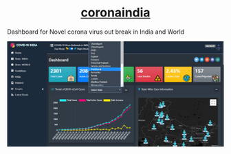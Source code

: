 #  <center><a href="http://coronaindia.github.io/">coronaindia</a>

Dashboard for Novel corona virus out break in India and World

<a href="http://coronaindia.github.io/"><p align="center"><img src="coivid19.gif" /><i></i></p></a>
